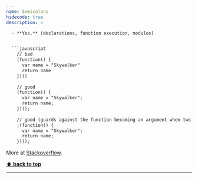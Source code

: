 ```yaml
---
name: Semicolons
hidecode: true
description: >

  - **Yes.** (declarations, function execution, modules)


  ```javascript
    // bad
    (function() {
      var name = "Skywalker"
      return name
    })()
    
    // good
    (function() {
      var name = "Skywalker";
      return name;
    })();
    
    // good (guards against the function becoming an argument when two files with IIFEs are concatenated)
    ;(function() {
      var name = "Skywalker";
      return name;
    })();
  ```

  More at [Stackoverflow](http://stackoverflow.com/a/7365214/1712802).

  **[⬆ back to top](#table-of-contents)**

---
```

